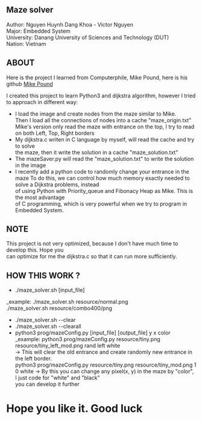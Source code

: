 ## Maze solver 

Author: Nguyen Huynh Dang Khoa - Victor Nguyen  
Major: Embedded System  
University: Danang University of Sciences and Technology (DUT)  
Nation: Vietnam

##  ABOUT
Here is the project I learned from Computerphile, Mike Pound, here is his github [Mike Pound](https://github.com/mikepound/)

I created this project to learn Python3 and dijkstra algorithm, however I tried to approach
in different way:  
- I load the image and create nodes from the maze similar to Mike.  
  Then I load all the connections of nodes into a cache "maze_origin.txt"
  Mike's version only read the maze with entrance on the top, I try to read on both Left, Top, Right borders
- My dijkstra.c writen in C language by myself, will read the cache and try to solve  
the maze, then it write the solution in a cache "maze_solution.txt"  
- The mazeSaver.py will read the "maze_solution.txt" to write the solution in the image  
- I recently add a python code to randomly change your entrance in the maze
To do this, we can control how much memory exactly needed to solve a Dijkstra problems,   instead  
of using Python with Priority_queue and Fibonacy Heap as Mike. This is the most advantage  
of C programming, which is very powerful when we try to program in Embedded System.   

## NOTE
This project is not very optimized, because I don't have much time to develop this. Hope you  
can optimize for me the dijkstra.c so that it can run more sufficiently.  

## HOW THIS WORK ?

- ./maze_solver.sh [input_file]  
  
_example: ./maze_solver.sh resource/normal.png  
          ./maze_solver.sh resource/combo400/png  
          
- ./maze_solver.sh --clear  
- ./maze_solver.sh --clearall  
- python3 prog/mazeConfig.py [input_file] [output_file] y x color  
_example: python3 prog/mazeConfig.py resource/tiny.png resource/tiny_left_mod.png rand left white  
          -> This will clear the old entrance and create randomly new entrance in the left border.  
          python3 prog/mazeConfig.py resource/tiny.png resource/tiny_mod.png 1 0 white
          -> By this you can change any pixel(x, y) in the maze by "color", I just code for "white" and "black"  
          you can develop it further   
# Hope you like it. Good luck  
